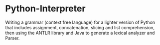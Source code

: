 # Python-Interpreter
Writing a grammar (context free language) for a lighter version of Python that includes  assignment, concatenation, slicing and list comprehension, then using the ANTLR library and  Java to generate a lexical analyzer and Parser.

